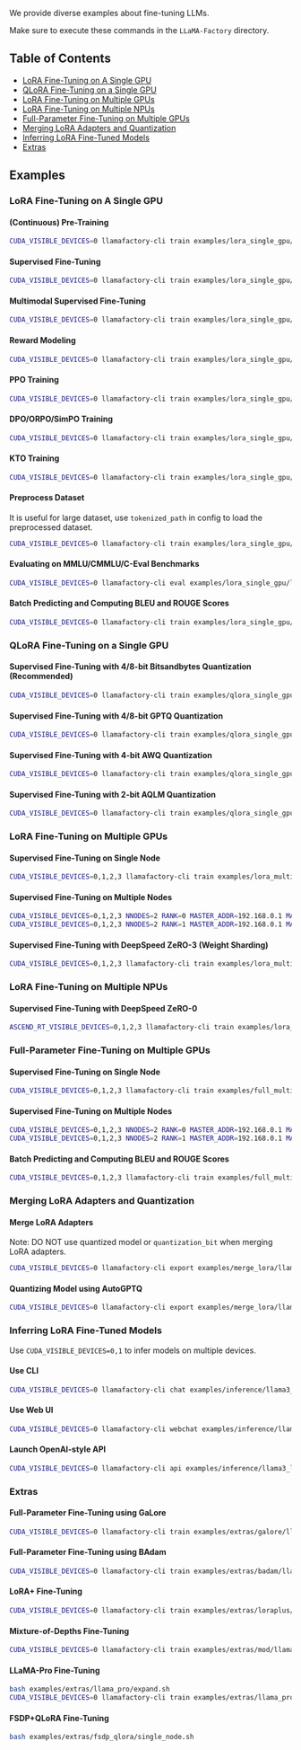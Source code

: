 We provide diverse examples about fine-tuning LLMs.

Make sure to execute these commands in the `LLaMA-Factory` directory.

## Table of Contents

- [LoRA Fine-Tuning on A Single GPU](#lora-fine-tuning-on-a-single-gpu)
- [QLoRA Fine-Tuning on a Single GPU](#qlora-fine-tuning-on-a-single-gpu)
- [LoRA Fine-Tuning on Multiple GPUs](#lora-fine-tuning-on-multiple-gpus)
- [LoRA Fine-Tuning on Multiple NPUs](#lora-fine-tuning-on-multiple-npus)
- [Full-Parameter Fine-Tuning on Multiple GPUs](#full-parameter-fine-tuning-on-multiple-gpus)
- [Merging LoRA Adapters and Quantization](#merging-lora-adapters-and-quantization)
- [Inferring LoRA Fine-Tuned Models](#inferring-lora-fine-tuned-models)
- [Extras](#extras)

## Examples

### LoRA Fine-Tuning on A Single GPU

#### (Continuous) Pre-Training

```bash
CUDA_VISIBLE_DEVICES=0 llamafactory-cli train examples/lora_single_gpu/llama3_lora_pretrain.yaml
```

#### Supervised Fine-Tuning

```bash
CUDA_VISIBLE_DEVICES=0 llamafactory-cli train examples/lora_single_gpu/llama3_lora_sft.yaml
```

#### Multimodal Supervised Fine-Tuning

```bash
CUDA_VISIBLE_DEVICES=0 llamafactory-cli train examples/lora_single_gpu/llava1_5_lora_sft.yaml
```

#### Reward Modeling

```bash
CUDA_VISIBLE_DEVICES=0 llamafactory-cli train examples/lora_single_gpu/llama3_lora_reward.yaml
```

#### PPO Training

```bash
CUDA_VISIBLE_DEVICES=0 llamafactory-cli train examples/lora_single_gpu/llama3_lora_ppo.yaml
```

#### DPO/ORPO/SimPO Training

```bash
CUDA_VISIBLE_DEVICES=0 llamafactory-cli train examples/lora_single_gpu/llama3_lora_dpo.yaml
```

#### KTO Training

```bash
CUDA_VISIBLE_DEVICES=0 llamafactory-cli train examples/lora_single_gpu/llama3_lora_kto.yaml
```

#### Preprocess Dataset

It is useful for large dataset, use `tokenized_path` in config to load the preprocessed dataset.

```bash
CUDA_VISIBLE_DEVICES=0 llamafactory-cli train examples/lora_single_gpu/llama3_preprocess.yaml
```

#### Evaluating on MMLU/CMMLU/C-Eval Benchmarks

```bash
CUDA_VISIBLE_DEVICES=0 llamafactory-cli eval examples/lora_single_gpu/llama3_lora_eval.yaml
```

#### Batch Predicting and Computing BLEU and ROUGE Scores

```bash
CUDA_VISIBLE_DEVICES=0 llamafactory-cli train examples/lora_single_gpu/llama3_lora_predict.yaml
```

### QLoRA Fine-Tuning on a Single GPU

#### Supervised Fine-Tuning with 4/8-bit Bitsandbytes Quantization (Recommended)

```bash
CUDA_VISIBLE_DEVICES=0 llamafactory-cli train examples/qlora_single_gpu/llama3_lora_sft_bitsandbytes.yaml
```

#### Supervised Fine-Tuning with 4/8-bit GPTQ Quantization

```bash
CUDA_VISIBLE_DEVICES=0 llamafactory-cli train examples/qlora_single_gpu/llama3_lora_sft_gptq.yaml
```

#### Supervised Fine-Tuning with 4-bit AWQ Quantization

```bash
CUDA_VISIBLE_DEVICES=0 llamafactory-cli train examples/qlora_single_gpu/llama3_lora_sft_awq.yaml
```

#### Supervised Fine-Tuning with 2-bit AQLM Quantization

```bash
CUDA_VISIBLE_DEVICES=0 llamafactory-cli train examples/qlora_single_gpu/llama3_lora_sft_aqlm.yaml
```

### LoRA Fine-Tuning on Multiple GPUs

#### Supervised Fine-Tuning on Single Node

```bash
CUDA_VISIBLE_DEVICES=0,1,2,3 llamafactory-cli train examples/lora_multi_gpu/llama3_lora_sft.yaml
```

#### Supervised Fine-Tuning on Multiple Nodes

```bash
CUDA_VISIBLE_DEVICES=0,1,2,3 NNODES=2 RANK=0 MASTER_ADDR=192.168.0.1 MASTER_PORT=29500 llamafactory-cli train examples/lora_multi_gpu/llama3_lora_sft.yaml
CUDA_VISIBLE_DEVICES=0,1,2,3 NNODES=2 RANK=1 MASTER_ADDR=192.168.0.1 MASTER_PORT=29500 llamafactory-cli train examples/lora_multi_gpu/llama3_lora_sft.yaml
```

#### Supervised Fine-Tuning with DeepSpeed ZeRO-3 (Weight Sharding)

```bash
CUDA_VISIBLE_DEVICES=0,1,2,3 llamafactory-cli train examples/lora_multi_gpu/llama3_lora_sft_ds.yaml
```

### LoRA Fine-Tuning on Multiple NPUs

#### Supervised Fine-Tuning with DeepSpeed ZeRO-0

```bash
ASCEND_RT_VISIBLE_DEVICES=0,1,2,3 llamafactory-cli train examples/lora_multi_npu/llama3_lora_sft_ds.yaml
```

### Full-Parameter Fine-Tuning on Multiple GPUs

#### Supervised Fine-Tuning on Single Node

```bash
CUDA_VISIBLE_DEVICES=0,1,2,3 llamafactory-cli train examples/full_multi_gpu/llama3_full_sft.yaml
```

#### Supervised Fine-Tuning on Multiple Nodes

```bash
CUDA_VISIBLE_DEVICES=0,1,2,3 NNODES=2 RANK=0 MASTER_ADDR=192.168.0.1 MASTER_PORT=29500 llamafactory-cli train examples/full_multi_gpu/llama3_full_sft.yaml
CUDA_VISIBLE_DEVICES=0,1,2,3 NNODES=2 RANK=1 MASTER_ADDR=192.168.0.1 MASTER_PORT=29500 llamafactory-cli train examples/full_multi_gpu/llama3_full_sft.yaml
```

#### Batch Predicting and Computing BLEU and ROUGE Scores

```bash
CUDA_VISIBLE_DEVICES=0,1,2,3 llamafactory-cli train examples/full_multi_gpu/llama3_full_predict.yaml
```

### Merging LoRA Adapters and Quantization

#### Merge LoRA Adapters

Note: DO NOT use quantized model or `quantization_bit` when merging LoRA adapters.

```bash
CUDA_VISIBLE_DEVICES=0 llamafactory-cli export examples/merge_lora/llama3_lora_sft.yaml
```

#### Quantizing Model using AutoGPTQ

```bash
CUDA_VISIBLE_DEVICES=0 llamafactory-cli export examples/merge_lora/llama3_gptq.yaml
```

### Inferring LoRA Fine-Tuned Models

Use `CUDA_VISIBLE_DEVICES=0,1` to infer models on multiple devices.

#### Use CLI

```bash
CUDA_VISIBLE_DEVICES=0 llamafactory-cli chat examples/inference/llama3_lora_sft.yaml
```

#### Use Web UI

```bash
CUDA_VISIBLE_DEVICES=0 llamafactory-cli webchat examples/inference/llama3_lora_sft.yaml
```

#### Launch OpenAI-style API

```bash
CUDA_VISIBLE_DEVICES=0 llamafactory-cli api examples/inference/llama3_lora_sft.yaml
```

### Extras

#### Full-Parameter Fine-Tuning using GaLore

```bash
CUDA_VISIBLE_DEVICES=0 llamafactory-cli train examples/extras/galore/llama3_full_sft.yaml
```

#### Full-Parameter Fine-Tuning using BAdam

```bash
CUDA_VISIBLE_DEVICES=0 llamafactory-cli train examples/extras/badam/llama3_full_sft.yaml
```

#### LoRA+ Fine-Tuning

```bash
CUDA_VISIBLE_DEVICES=0 llamafactory-cli train examples/extras/loraplus/llama3_lora_sft.yaml
```

#### Mixture-of-Depths Fine-Tuning

```bash
CUDA_VISIBLE_DEVICES=0 llamafactory-cli train examples/extras/mod/llama3_full_sft.yaml
```

#### LLaMA-Pro Fine-Tuning

```bash
bash examples/extras/llama_pro/expand.sh
CUDA_VISIBLE_DEVICES=0 llamafactory-cli train examples/extras/llama_pro/llama3_freeze_sft.yaml
```

#### FSDP+QLoRA Fine-Tuning

```bash
bash examples/extras/fsdp_qlora/single_node.sh
```
